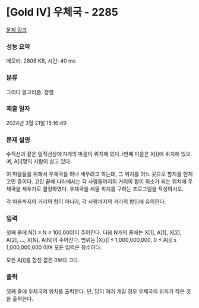 # [Gold IV] 우체국 - 2285 

[문제 링크](https://www.acmicpc.net/problem/2285) 

### 성능 요약

메모리: 2808 KB, 시간: 40 ms

### 분류

그리디 알고리즘, 정렬

### 제출 일자

2024년 3월 21일 15:16:49

### 문제 설명

<p>수직선과 같은 일직선상에 N개의 마을이 위치해 있다. i번째 마을은 X[i]에 위치해 있으며, A[i]명의 사람이 살고 있다.</p>

<p>이 마을들을 위해서 우체국을 하나 세우려고 하는데, 그 위치를 어느 곳으로 할지를 현재 고민 중이다. 고민 끝에 나라에서는 각 사람들까지의 거리의 합이 최소가 되는 위치에 우체국을 세우기로 결정하였다. 우체국을 세울 위치를 구하는 프로그램을 작성하시오.</p>

<p>각 마을까지의 거리의 합이 아니라, 각 사람까지의 거리의 합임에 유의한다.</p>

### 입력 

 <p>첫째 줄에 N(1 ≤ N ≤ 100,000)이 주어진다. 다음 N개의 줄에는 X[1], A[1], X[2], A[2], …, X[N], A[N]이 주어진다. 범위는 |X[i]| ≤ 1,000,000,000, 0 ≤ A[i] ≤ 1,000,000,000 이며 모든 입력은 정수이다.</p>

<p>모든 A[i]를 합친 값은 0보다 크다.</p>

### 출력 

 <p>첫째 줄에 우체국의 위치를 출력한다. 단, 답이 여러 개일 경우 우체국의 위치가 작은 것을 출력한다.</p>

